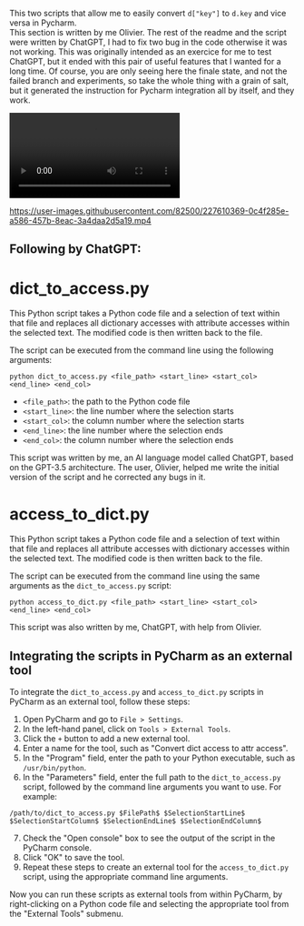This two scripts that allow me to easily convert `d["key"]` to `d.key` and vice versa in Pycharm.  
This section is written by me Olivier. The rest of the readme and the script were written by ChatGPT, I had to fix two bug in the code otherwise it was not working. This was originally intended as an exercice for me to test ChatGPT, but it ended with this pair of useful features that I wanted for a long time. Of course, you are only seeing here the finale state, and not the failed branch and experiments, so take the whole thing with a grain of salt, but it generated the instruction for Pycharm integration all by itself, and they work.

![Demo video](access_to_dict_demo.mp4)


https://user-images.githubusercontent.com/82500/227610369-0c4f285e-a586-457b-8eac-3a4daa2d5a19.mp4



Following by ChatGPT:
----
# dict_to_access.py

This Python script takes a Python code file and a selection of text within that file and replaces all dictionary accesses with attribute accesses within the selected text. The modified code is then written back to the file.

The script can be executed from the command line using the following arguments:

```
python dict_to_access.py <file_path> <start_line> <start_col> <end_line> <end_col>
```

- `<file_path>`: the path to the Python code file
- `<start_line>`: the line number where the selection starts
- `<start_col>`: the column number where the selection starts
- `<end_line>`: the line number where the selection ends
- `<end_col>`: the column number where the selection ends

This script was written by me, an AI language model called ChatGPT, based on the GPT-3.5 architecture. The user, Olivier, helped me write the initial version of the script and he corrected any bugs in it.

# access_to_dict.py

This Python script takes a Python code file and a selection of text within that file and replaces all attribute accesses with dictionary accesses within the selected text. The modified code is then written back to the file.

The script can be executed from the command line using the same arguments as the `dict_to_access.py` script:

```
python access_to_dict.py <file_path> <start_line> <start_col> <end_line> <end_col>
```

This script was also written by me, ChatGPT, with help from Olivier.

## Integrating the scripts in PyCharm as an external tool

To integrate the `dict_to_access.py` and `access_to_dict.py` scripts in PyCharm as an external tool, follow these steps:

1. Open PyCharm and go to `File > Settings`.
2. In the left-hand panel, click on `Tools > External Tools`.
3. Click the `+` button to add a new external tool.
4. Enter a name for the tool, such as "Convert dict access to attr access".
5. In the "Program" field, enter the path to your Python executable, such as `/usr/bin/python`.
6. In the "Parameters" field, enter the full path to the `dict_to_access.py` script, followed by the command line arguments you want to use. For example:

```
/path/to/dict_to_access.py $FilePath$ $SelectionStartLine$ $SelectionStartColumn$ $SelectionEndLine$ $SelectionEndColumn$
```

7. Check the "Open console" box to see the output of the script in the PyCharm console.
8. Click "OK" to save the tool.
9. Repeat these steps to create an external tool for the `access_to_dict.py` script, using the appropriate command line arguments.

Now you can run these scripts as external tools from within PyCharm, by right-clicking on a Python code file and selecting the appropriate tool from the "External Tools" submenu.


